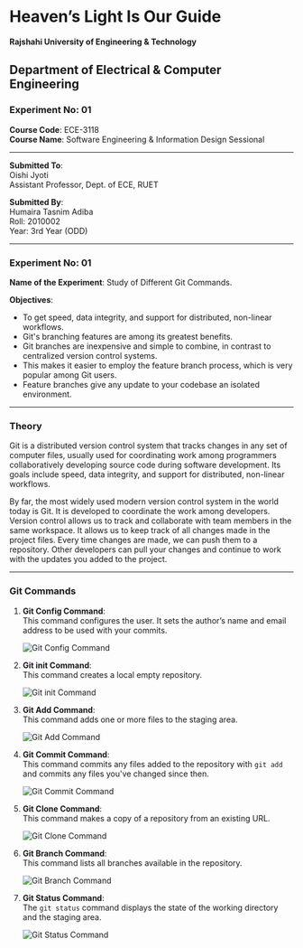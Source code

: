 # Heaven’s Light Is Our Guide
**Rajshahi University of Engineering & Technology**

## Department of Electrical & Computer Engineering

### Experiment No: 01

**Course Code**: ECE-3118  
**Course Name**: Software Engineering & Information Design Sessional  

---

**Submitted To**:  
Oishi Jyoti  
Assistant Professor, Dept. of ECE, RUET

**Submitted By**:  
Humaira Tasnim Adiba  
Roll: 2010002  
Year: 3rd Year (ODD)

---

### Experiment No: 01

**Name of the Experiment**: Study of Different Git Commands.

**Objectives**:
- To get speed, data integrity, and support for distributed, non-linear workflows.
- Git's branching features are among its greatest benefits.
- Git branches are inexpensive and simple to combine, in contrast to centralized version control systems.
- This makes it easier to employ the feature branch process, which is very popular among Git users.
- Feature branches give any update to your codebase an isolated environment.

---

### Theory

Git is a distributed version control system that tracks changes in any set of computer files, usually used for coordinating work among programmers collaboratively developing source code during software development. Its goals include speed, data integrity, and support for distributed, non-linear workflows. 

By far, the most widely used modern version control system in the world today is Git. It is developed to coordinate the work among developers. Version control allows us to track and collaborate with team members in the same workspace. It allows us to keep track of all changes made in the project files. Every time changes are made, we can push them to a repository. Other developers can pull your changes and continue to work with the updates you added to the project.

---

### Git Commands

1. **Git Config Command**:  
   This command configures the user. It sets the author’s name and email address to be used with your commits.

   ![Git Config Command](path_to_image/git-config-command.png)

2. **Git init Command**:  
   This command creates a local empty repository.

   ![Git init Command](path_to_image/git-init-command.png)

3. **Git Add Command**:  
   This command adds one or more files to the staging area.

   ![Git Add Command](path_to_image/git-add-command.png)

4. **Git Commit Command**:  
   This command commits any files added to the repository with `git add` and commits any files you've changed since then.

   ![Git Commit Command](path_to_image/git-commit-command.png)

5. **Git Clone Command**:  
   This command makes a copy of a repository from an existing URL.

   ![Git Clone Command](path_to_image/git-clone-command.png)

6. **Git Branch Command**:  
   This command lists all branches available in the repository.

   ![Git Branch Command](path_to_image/git-branch-command.png)

7. **Git Status Command**:  
   The `git status` command displays the state of the working directory and the staging area.

   ![Git Status Command](path_to_image/git-status-command.png)

